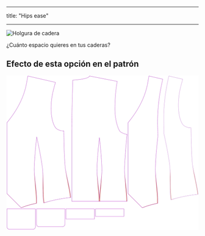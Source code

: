 - - -
title: "Hips ease"
- - -

![Holgura de cadera](hipsease.svg)

¿Cuánto espacio quieres en tus caderas?

## Efecto de esta opción en el patrón

![Esta imagen muestra el efecto de esta opción superponiendo varias variantes que tienen un valor diferente para esta opción](wahid_hipsease_sample.svg "Effect of this option on the pattern")
